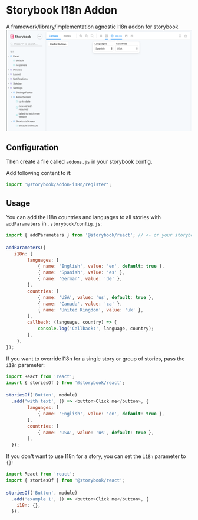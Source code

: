 # Storybook I18n Addon
A framework/library/implementation agnostic I18n addon for storybook
![](documentation/snapshot.png)

## Configuration

Then create a file called `addons.js` in your storybook config.

Add following content to it:

```js
import '@storybook/addon-i18n/register';
```

## Usage

You can add the I18n countries and languages to all stories with `addParameters` in `.storybook/config.js`:

```js
import { addParameters } from '@storybook/react'; // <- or your storybook framework

addParameters({
   i18n: {
        languages: [
            { name: 'English', value: 'en', default: true },
            { name: 'Spanish', value: 'es' },
            { name: 'German', value: 'de' },
        ],
        countries: [
            { name: 'USA', value: 'us', default: true },
            { name: 'Canada', value: 'ca' },
            { name: 'United Kingdom', value: 'uk' },
        ],
        callback: (language, country) => {
            console.log('Callback:', language, country);
        },
    },
});
```

If you want to override I18n for a single story or group of stories, pass the `i18n` parameter:

```js
import React from 'react';
import { storiesOf } from '@storybook/react';

storiesOf('Button', module)
  .add('with text', () => <button>Click me</button>, {
        languages: [
            { name: 'English', value: 'en', default: true },
        ],
        countries: [
            { name: 'USA', value: 'us', default: true },
        ],
  });
```

If you don't want to use I18n for a story, you can set the `i18n` parameter to `{}`:

```js
import React from 'react';
import { storiesOf } from '@storybook/react';

storiesOf('Button', module)
  .add('example 1', () => <button>Click me</button>, {
    i18n: {},
  });

```
